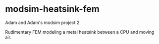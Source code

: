 # modsim-heatsink-fem

Adam and Adam's modsim project 2

Rudimentary FEM modeling a metal heatsink between a CPU and moving air.
